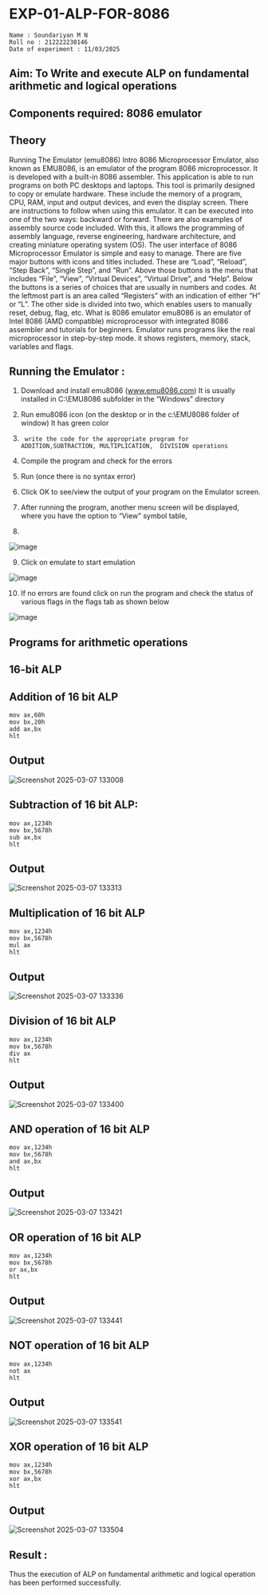 # EXP-01-ALP-FOR-8086

```
Name : Soundariyan M N
Roll no : 212222230146
Date of experiment : 11/03/2025
```




## Aim: To Write and execute ALP on fundamental arithmetic and logical operations
## Components required: 8086  emulator 
## Theory 
Running The Emulator (emu8086) Intro 8086 Microprocessor Emulator, also known as EMU8086, is an emulator of the program 8086 microprocessor. It is developed with a built-in 8086 assembler. This application is able to run programs on both PC desktops and laptops. This tool is primarily designed to copy or emulate hardware. These include the memory of a program, CPU, RAM, input and output devices, and even the display screen. There are instructions to follow when using this emulator. It can be executed into one of the two ways: backward or forward. There are also examples of assembly source code included. With this, it allows the programming of assembly language, reverse engineering, hardware architecture, and creating miniature operating system (OS). The user interface of 8086 Microprocessor Emulator is simple and easy to manage. There are five major buttons with icons and titles included. These are “Load”, “Reload”, “Step Back”, “Single Step”, and “Run”. Above those buttons is the menu that includes “File”, “View”, “Virtual Devices”, “Virtual Drive”, and “Help”. Below the buttons is a series of choices that are usually in numbers and codes. At the leftmost part is an area called “Registers” with an indication of either “H” or “L”. The other side is divided into two, which enables users to manually reset, debug, flag, etc. What is 8086 emulator emu8086 is an emulator of Intel 8086 (AMD compatible) microprocessor with integrated 8086 assembler and tutorials for beginners. Emulator runs programs like the real microprocessor in step-by-step mode. it shows registers, memory, stack, variables and flags.


 ## Running the Emulator :
1.	Download and install emu8086 (www.emu8086.com) It is usually installed in C:\EMU8086 subfolder in the “Windows” directory
2.	  Run  emu8086 icon (on the desktop or in the c:\EMU8086 folder of window) It has green color 
 
 
3.		write the code for the appropriate program for ADDITION,SUBTRACTION, MULTIPLICATION,  DIVISION operations 

4.	 Compile the program and check for the errors 
5.	Run (once there is no syntax error) 

6.	Click OK to see/view the output of your program on the Emulator screen. 


7.	After running the program, another menu screen will be displayed, where you have the option to “View” symbol table,
8.	 


![image](https://user-images.githubusercontent.com/36288975/189273263-d65baae9-4b8f-4723-afb3-c0ffa4052b04.png)











9.	Click on emulate to start emulation 








![image](https://user-images.githubusercontent.com/36288975/189273273-9bb36ec1-e2e8-4892-8d35-37707332bfdc.png)








10.	If no errors are found click on run the program and check the status of various flags in the flags tab as shown below 






![image](https://user-images.githubusercontent.com/36288975/189273277-113a2a33-4a40-4ff8-95a5-ecd3a1f504fe.png)







## Programs for arithmetic  operations
## 16-bit ALP

## Addition of 16 bit ALP
```
mov ax,60h
mov bx,20h
add ax,bx
hlt
```
## Output
![Screenshot 2025-03-07 133008](https://github.com/user-attachments/assets/3ee3d855-0a30-4560-9158-2d80fa2dd292)

## Subtraction of 16 bit ALP:
```
mov ax,1234h
mov bx,5678h
sub ax,bx
hlt
```
## Output
![Screenshot 2025-03-07 133313](https://github.com/user-attachments/assets/4aee982c-013b-4aa5-9448-64ffe657de2e)

## Multiplication of 16 bit ALP
```
mov ax,1234h
mov bx,5678h
mul ax
hlt
```
## Output
![Screenshot 2025-03-07 133336](https://github.com/user-attachments/assets/c40897a6-834f-455c-bd25-248f9c5fe2eb)


## Division of 16 bit ALP
```
mov ax,1234h
mov bx,5678h
div ax
hlt
```
## Output
![Screenshot 2025-03-07 133400](https://github.com/user-attachments/assets/b127e5c8-6118-493c-88f6-ece8d69ed7a7)


## AND operation of 16 bit ALP
```
mov ax,1234h
mov bx,5678h
and ax,bx
hlt
```
## Output
![Screenshot 2025-03-07 133421](https://github.com/user-attachments/assets/7d8cc86b-aff4-4e25-9859-eabeaae15743)

## OR operation of 16 bit ALP
```
mov ax,1234h
mov bx,5678h
or ax,bx
hlt
```
## Output
![Screenshot 2025-03-07 133441](https://github.com/user-attachments/assets/71bfff04-85b3-4a64-99ef-54abbd7ec6cd)

## NOT operation of 16 bit ALP
```
mov ax,1234h
not ax
hlt
```
## Output
![Screenshot 2025-03-07 133541](https://github.com/user-attachments/assets/9c1a1d8a-9024-40ec-aae1-010af7b87a03)

## XOR operation of 16 bit ALP
```
mov ax,1234h
mov bx,5678h
xor ax,bx
hlt
```
## Output
![Screenshot 2025-03-07 133504](https://github.com/user-attachments/assets/fc6e56e0-4750-47b7-898a-e6ec09080df8)


## Result :
 Thus the execution of ALP on fundamental arithmetic and logical operation has been performed successfully.








